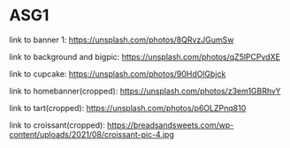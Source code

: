 # ASG1

link to banner 1:
https://unsplash.com/photos/8QRvzJGumSw

link to background and bigpic:
https://unsplash.com/photos/qZ5lPCPvdXE

link to cupcake:
https://unsplash.com/photos/90HdOlGbjck

link to homebanner(cropped):
https://unsplash.com/photos/z3em1GBRhvY

link to tart(cropped):
https://unsplash.com/photos/p6OLZPnq810

link to croissant(cropped):
https://breadsandsweets.com/wp-content/uploads/2021/08/croissant-pic-4.jpg


